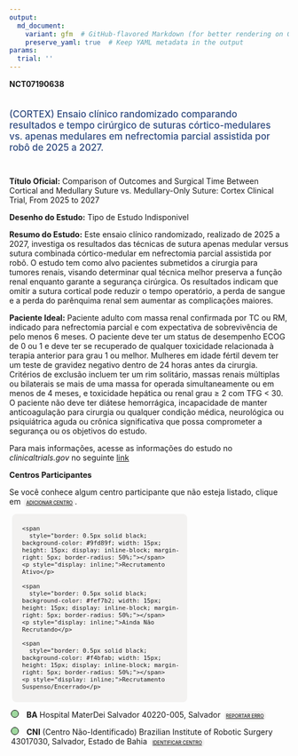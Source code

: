 ```yaml
---
output: 
  md_document:
    variant: gfm  # GitHub-flavored Markdown (for better rendering on GitHub)
    preserve_yaml: true  # Keep YAML metadata in the output
params:
  trial: ''
---
```


<script async src="https://scripts.simpleanalyticscdn.com/latest.js"></script>

**NCT07190638**

<div style="padding: 5px 5px 5px 0px; font-size: 1.20em; font-weight: 500; color: #2E4A7F; text-align: left; margin-bottom: 20px">

(CORTEX) Ensaio clínico randomizado comparando resultados e tempo
cirúrgico de suturas córtico-medulares vs. apenas medulares em
nefrectomia parcial assistida por robô de 2025 a 2027.

</div>

**Título Oficial:** Comparison of Outcomes and Surgical Time Between
Cortical and Medullary Suture vs. Medullary-Only Suture: Cortex Clinical
Trial, From 2025 to 2027

**Desenho do Estudo:** Tipo de Estudo Indisponivel

**Resumo do Estudo:** Este ensaio clínico randomizado, realizado de 2025
a 2027, investiga os resultados das técnicas de sutura apenas medular
versus sutura combinada córtico-medular em nefrectomia parcial assistida
por robô. O estudo tem como alvo pacientes submetidos a cirurgia para
tumores renais, visando determinar qual técnica melhor preserva a função
renal enquanto garante a segurança cirúrgica. Os resultados indicam que
omitir a sutura cortical pode reduzir o tempo operatório, a perda de
sangue e a perda do parênquima renal sem aumentar as complicações
maiores.

**Paciente Ideal:** Paciente adulto com massa renal confirmada por TC ou
RM, indicado para nefrectomia parcial e com expectativa de sobrevivência
de pelo menos 6 meses. O paciente deve ter um status de desempenho ECOG
de 0 ou 1 e deve ter se recuperado de qualquer toxicidade relacionada à
terapia anterior para grau 1 ou melhor. Mulheres em idade fértil devem
ter um teste de gravidez negativo dentro de 24 horas antes da cirurgia.
Critérios de exclusão incluem ter um rim solitário, massas renais
múltiplas ou bilaterais se mais de uma massa for operada simultaneamente
ou em menos de 4 meses, e toxicidade hepática ou renal grau ≥ 2 com TFG
\< 30. O paciente não deve ter diátese hemorrágica, incapacidade de
manter anticoagulação para cirurgia ou qualquer condição médica,
neurológica ou psiquiátrica aguda ou crônica significativa que possa
comprometer a segurança ou os objetivos do estudo.

Para mais informações, acesse as informações do estudo no
*clinicaltrials.gov* no seguinte
[link](https://clinicaltrials.gov/ct2/show/NCT07190638)

**Centros Participantes**

Se você conhece algum centro participante que não esteja listado, clique
em
<span style="color: #2E4A7F; margin-left: 2px; padding: 4px; background-color: #f3f2f1; border-radius: 8px; font-weight: 500; font-size: 0.6em"><a
href="https://cancertrialsbr.shinyapps.io/formsapp?study_nct_id=NCT07190638&amp;location_id=N%2FA&amp;location_full_name=N%2FA&amp;form_type=Adicionar%20Centro"
target="_blank">ADICIONAR CENTRO</a></span>.

<div style="margin-bottom: 8px; margin-left: 5px; padding: 8px; max-width: 300px; background-color: #f3f2f1; border-radius: 8px; font-size: 0.9em">

<div style="margin-left: 10px;">

    <span 
      style="border: 0.5px solid black; background-color: #9fd89f; width: 15px; height: 15px; display: inline-block; margin-right: 5px; border-radius: 50%;"></span>
    <p style="display: inline;">Recrutamento Ativo</p>

</div>

<div style="margin-left: 10px;">

    <span 
      style="border: 0.5px solid black; background-color: #fef7b2; width: 15px; height: 15px; display: inline-block; margin-right: 5px; border-radius: 50%;"></span>
    <p style="display: inline;">Ainda Não Recrutando</p>

</div>

<div style="margin-left: 10px;">

    <span 
      style="border: 0.5px solid black; background-color: #f4bfab; width: 15px; height: 15px; display: inline-block; margin-right: 5px; border-radius: 50%;"></span>
    <p style="display: inline;">Recrutamento Suspenso/Encerrado</p>

</div>

</div>

<div style="margin: 3px;">

<span style="border: 0.5px solid black; display: inline-block; width: 12px; height: 12px; border-radius: 50%; margin-right: 10px; padding-bottom: 0px; background-color: #9fd89f;"></span>
<b>BA</b> Hospital MaterDei Salvador 40220-005, Salvador
<span style="color: #2E4A7F; margin-left: 2px; padding: 4px; background-color: #f3f2f1; border-radius: 8px; font-weight: 500; font-size: 0.6em"><a
href="https://cancertrialsbr.shinyapps.io/formsapp?study_nct_id=NCT07190638&amp;location_id=HOSPITALMATERDEISALVADORSALVADORESTADODEBAHIA40220005BRAZIL&amp;location_full_name=Hospital%20MaterDei%20Salvador%2C%2040220-005%2C%20Salvador&amp;form_type=Reportar%20Erro"
target="_blank">REPORTAR ERRO</a></span>

</div>

<div style="margin: 3px;">

<span style="border: 0.5px solid black; display: inline-block; width: 12px; height: 12px; border-radius: 50%; margin-right: 10px; padding-bottom: 0px; background-color: #9fd89f;"></span>
<b>CNI</b> (Centro Não-Identificado) Brazilian Institute of Robotic
Surgery 43017030, Salvador, Estado de Bahia
<span style="color: #2E4A7F; margin-left: 2px; padding: 4px; background-color: #f3f2f1; border-radius: 8px; font-weight: 500; font-size: 0.6em"><a
href="https://cancertrialsbr.shinyapps.io/formsapp?study_nct_id=NCT07190638&amp;location_id=BRAZILIANINSTITUTEOFROBOTICSURGERYSALVADORESTADODEBAHIA43017030BRAZIL&amp;location_full_name=%28Centro%20N%C3%A3o-Identificado%29%2C%20Brazilian%20Institute%20of%20Robotic%20Surgery%2043017030%2C%20Salvador%2C%20Estado%20de%20Bahia&amp;form_type=Identificar%20Centro"
target="_blank">IDENTIFICAR CENTRO</a></span>

</div>
